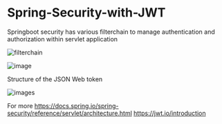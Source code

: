 # Spring-Security-with-JWT

Springboot security has various filterchain to manage authentication and authorization within servlet application

![filterchain](https://github.com/kavyabala23/Spring-Security-with-JWT/assets/54107817/ba09a7bd-eebc-4152-a4c8-b37264bb3d34)


![image](https://github.com/kavyabala23/Spring-Security-with-JWT/assets/54107817/ecc0cf32-4b98-40b6-8fc5-9e543e372c73)


Structure of the JSON Web token


![images](https://github.com/kavyabala23/Spring-Security-with-JWT/assets/54107817/e117204c-e703-44f3-8484-dd147cca654a)


For more 
https://docs.spring.io/spring-security/reference/servlet/architecture.html
https://jwt.io/introduction

